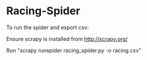 # Racing-Spider
To run the spider and export csv:

  Ensure scrapy is installed from http://scrapy.org/

  Run "scrapy runspider racing_spider.py -o racing.csv"
